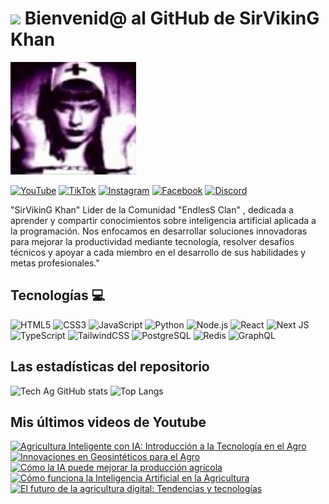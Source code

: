 # <img src="https://media.giphy.com/media/lGhBlBMIN2XsEteTN3/giphy.gif" width="100"/> Bienvenid@ al GitHub de SirVikinG Khan

![Banner de Tech Ag](th.jpeg)

[![YouTube](https://img.shields.io/badge/YouTube-%23FF0000.svg?style=for-the-badge&logo=YouTube&logoColor=white)](https://www.youtube.com/@techag)
[![TikTok](https://img.shields.io/badge/TikTok-%23000000.svg?style=for-the-badge&logo=TikTok&logoColor=white)](https://www.tiktok.com/@techag)
[![Instagram](https://img.shields.io/badge/Instagram-%23E4405F.svg?style=for-the-badge&logo=Instagram&logoColor=white)](https://www.instagram.com/techag/)
[![Facebook](https://img.shields.io/badge/Facebook-%231877F2.svg?style=for-the-badge&logo=Facebook&logoColor=white)](https://www.facebook.com/techag/)
[![Discord](https://img.shields.io/badge/Discord-%235865F2.svg?style=for-the-badge&logo=discord&logoColor=white)](https://discord.gg/techag)

"SirVikinG Khan"  Lider de la Comunidad "EndlesS Clan"  , dedicada a aprender y compartir conocimientos sobre inteligencia artificial aplicada a la programación. Nos enfocamos en desarrollar soluciones innovadoras para mejorar la productividad mediante tecnología, resolver desafíos técnicos y apoyar a cada miembro en el desarrollo de sus habilidades y metas profesionales."
## Tecnologías 💻
![HTML5](https://img.shields.io/badge/html5-%23E34F26.svg?style=for-the-badge&logo=html5&logoColor=white)
![CSS3](https://img.shields.io/badge/css3-%231572B6.svg?style=for-the-badge&logo=css3&logoColor=white)
![JavaScript](https://img.shields.io/badge/javascript-%23323330.svg?style=for-the-badge&logo=javascript&logoColor=%23F7DF1E)
![Python](https://img.shields.io/badge/python-3670A0?style=for-the-badge&logo=python&logoColor=ffdd54)
![Node.js](https://img.shields.io/badge/node.js-%2361DAFB.svg?style=for-the-badge&logo=node.js&logoColor=white)
![React](https://img.shields.io/badge/react-%2320232a.svg?style=for-the-badge&logo=react&logoColor=%2361DAFB)
![Next JS](https://img.shields.io/badge/Next-black?style=for-the-badge&logo=next.js&logoColor=white)
![TypeScript](https://img.shields.io/badge/typescript-%23007ACC.svg?style=for-the-badge&logo=typescript&logoColor=white)
![TailwindCSS](https://img.shields.io/badge/tailwindcss-%2338B2AC.svg?style=for-the-badge&logo=tailwind-css&logoColor=white)
![PostgreSQL](https://img.shields.io/badge/PostgreSQL-%23336791.svg?style=for-the-badge&logo=postgresql&logoColor=white)
![Redis](https://img.shields.io/badge/redis-%23D92B2C.svg?style=for-the-badge&logo=redis&logoColor=white)
![GraphQL](https://img.shields.io/badge/-GraphQL-E10098?style=for-the-badge&logo=graphql&logoColor=white)

## Las estadísticas del repositorio
![Tech Ag GitHub stats](https://github-readme-stats.vercel.app/api?username=techag&show_icons=true&theme=dark) ![Top Langs](https://github-readme-stats.vercel.app/api/top-langs/?username=techag&layout=compact&theme=dark)

## Mis últimos videos de Youtube
<!-- BEGIN YOUTUBE-CARDS -->
[![Agricultura Inteligente con IA: Introducción a la Tecnología en el Agro](https://ytcards.demolab.com/?id=uc4L0ejFELc&title=Agricultura+Inteligente+con+IA%3A+Introducción+a+la+Tecnología+en+el+Agro&lang=en&timestamp=1730949155&background_color=%230d1117&title_color=%23ffffff&stats_color=%23dedede&max_title_lines=1&width=250&border_radius=5 "Agricultura Inteligente con IA: Introducción a la Tecnología en el Agro")](https://www.youtube.com/watch?v=uc4L0ejFELc)
[![Innovaciones en Geosintéticos para el Agro](https://ytcards.demolab.com/?id=E29iXWvb5BE&title=Innovaciones+en+Geosintéticos+para+el+Agro&lang=en&timestamp=1730145610&background_color=%230d1117&title_color=%23ffffff&stats_color=%23dedede&max_title_lines=1&width=250&border_radius=5 "Innovaciones en Geosintéticos para el Agro")](https://www.youtube.com/watch?v=E29iXWvb5BE)
[![Cómo la IA puede mejorar la producción agrícola](https://ytcards.demolab.com/?id=Mv7nnR-x4dc&title=C%C3%B3mo+la+IA+puede+mejorar+la+producci%C3%B3n+agr%C3%ADcola&lang=en&timestamp=1729812857&background_color=%230d1117&title_color=%23ffffff&stats_color=%23dedede&max_title_lines=1&width=250&border_radius=5 "Cómo la IA puede mejorar la producción agrícola")](https://www.youtube.com/watch?v=Mv7nnR-x4dc)
[![Cómo funciona la Inteligencia Artificial en la Agricultura](https://ytcards.demolab.com/?id=4uRXZdb5IXo&title=C%C3%B3mo+funciona+la+Inteligencia+Artificial+en+la+Agricultura&lang=en&timestamp=1728940014&background_color=%230d1117&title_color=%23ffffff&stats_color=%23dedede&max_title_lines=1&width=250&border_radius=5 "Cómo funciona la Inteligencia Artificial en la Agricultura")](https://www.youtube.com/watch?v=4uRXZdb5IXo)
[![El futuro de la agricultura digital: Tendencias y tecnologías](https://ytcards.demolab.com/?id=zST3Z-1_4yE&title=El+futuro+de+la+agricultura+digital%3A+Tendencias+y+tecnolog%C3%ADas&lang=en&timestamp=1728936669&background_color=%230d1117&title_color=%23ffffff&stats_color=%23dedede&max_title_lines=1&width=250&border_radius=5 "El futuro de la agricultura digital: Tendencias y tecnologías")](https://www.youtube.com/watch?v=zST3Z-1_4yE)
<!-- END YOUTUBE-CARDS -->

